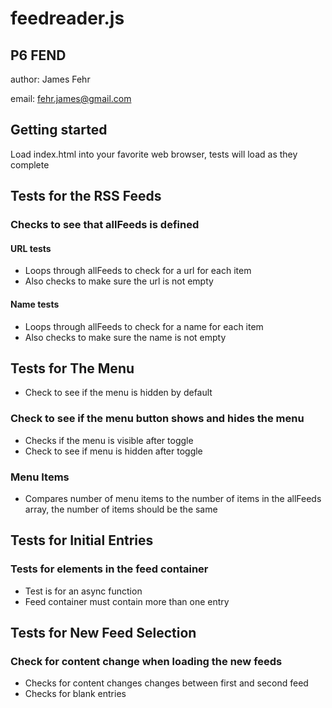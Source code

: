 # feedreader.js

## P6 FEND

author: James Fehr

email: fehr.james@gmail.com

## Getting started

Load index.html into your favorite web browser, tests
will load as they complete

## Tests for the RSS Feeds

### Checks to see that allFeeds is defined

#### URL tests

-   Loops through allFeeds to check for a url for each item
-   Also checks to make sure the url is not empty

#### Name tests

-   Loops through allFeeds to check for a name for each item
-   Also checks to make sure the name is not empty

## Tests for The Menu

-   Check to see if the menu is hidden by default

### Check to see if the menu button shows and hides the menu

-   Checks if the menu is visible after toggle
-   Check to see if menu is hidden after toggle

### Menu Items

-   Compares number of menu items to the number of items in the allFeeds array,
the number of items should be the same

## Tests for Initial Entries

### Tests for elements in the feed container

-   Test is for an async function
-   Feed container must contain more than one entry

## Tests for New Feed Selection

### Check for content change when loading the new feeds

-   Checks for content changes changes between first and second feed
-   Checks for blank entries
